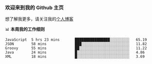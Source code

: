 ### 欢迎来到我的 Github 主页

想了解我更多，请关注我的[个人博客](https://chinesee.gitee.io/blog-nuxt/)

📊 **本周我的工作细则**
<!--START_SECTION:waka-->
```text
JavaScript  5 hrs 23 mins       ████████████████░░░░░░░░░   65.19 
JSON        58 mins             ███░░░░░░░░░░░░░░░░░░░░░░   11.82 
Groovy      55 mins             ██░░░░░░░░░░░░░░░░░░░░░░░   11.22 
Java        24 mins             █░░░░░░░░░░░░░░░░░░░░░░░░   4.86 
XML         18 mins             █░░░░░░░░░░░░░░░░░░░░░░░░   3.69
```
<!--END_SECTION:waka-->
